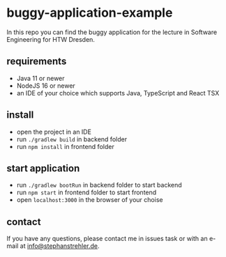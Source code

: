 # buggy-application-example

In this repo you can find the buggy application for the lecture in Software Engineering for HTW Dresden.

## requirements 

* Java 11 or newer
* NodeJS 16 or newer
* an IDE of your choice which supports Java, TypeScript and React TSX 

## install

* open the project in an IDE
* run `./gradlew build` in backend folder
* run `npm install` in frontend folder

## start application

* run `./gradlew bootRun` in backend folder to start backend
* run `npm start` in frontend folder to start frontend
* open `localhost:3000` in the browser of your choise


## contact

If you have any questions, please contact me in issues task or with an e-mail at info@stephanstrehler.de.